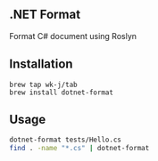 ## .NET Format

Format C# document using Roslyn

## Installation

```
brew tap wk-j/tab
brew install dotnet-format
```

## Usage

```bash
dotnet-format tests/Hello.cs
find . -name "*.cs" | dotnet-format
```